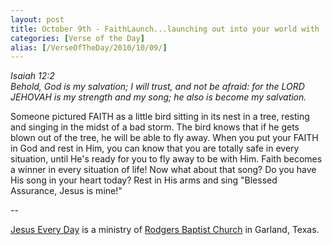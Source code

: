 ```yaml
---
layout: post
title: October 9th - FaithLaunch...launching out into your world with
categories: [Verse of the Day]
alias: [/VerseOfTheDay/2010/10/09/]
---
```


_Isaiah 12:2  
Behold, God is my salvation; I will trust, and not be afraid: for
the LORD JEHOVAH is my strength and my song; he also is become my
salvation._

Someone pictured FAITH as a little bird sitting in its nest in a
tree, resting and singing in the midst of a bad storm. The bird knows
that if he gets blown out of the tree, he will be able to fly away.
When you put your FAITH in God and rest in Him, you can know that you
are totally safe in every situation, until He's ready for you to fly
away to be with Him. Faith becomes a winner in every situation of
life! Now what about that song? Do you have His song in your heart
today? Rest in His arms and sing "Blessed Assurance, Jesus is
mine!"

 --

<a href=http://jesuseveryday.net>Jesus Every Day</a> is a ministry of <a href=http://rodgersbaptist.net>Rodgers Baptist Church</a> in Garland, Texas.

